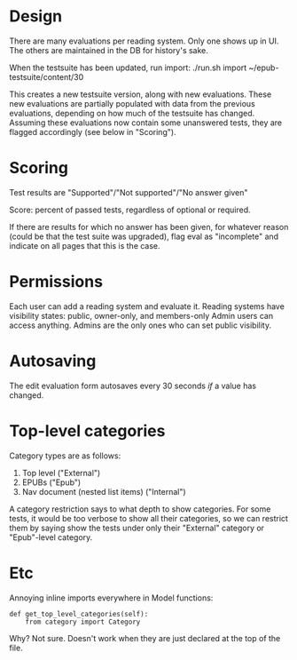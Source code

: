 Design
=====
There are many evaluations per reading system.
Only one shows up in UI. The others are maintained in the DB for history's sake.

When the testsuite has been updated, run import:
		./run.sh import ~/epub-testsuite/content/30

This creates a new testsuite version, along with new evaluations. These new evaluations are partially populated with data from the previous evaluations, depending on how much of the testsuite has changed. Assuming these evaluations now contain some unanswered tests, they are flagged accordingly (see below in "Scoring").

Scoring
======
Test results are "Supported"/"Not supported"/"No answer given"

Score: percent of passed tests, regardless of optional or required.

If there are results for which no answer has been given, for whatever reason (could be that the test suite was upgraded), flag eval as "incomplete" and indicate on all pages that this is the case.


Permissions
======
Each user can add a reading system and evaluate it.
Reading systems have visibility states: public, owner-only, and members-only
Admin users can access anything.
Admins are the only ones who can set public visibility.


Autosaving
=====
The edit evaluation form autosaves every 30 seconds *if* a value has changed.


Top-level categories
=====
Category types are as follows:

1. Top level ("External")
2. EPUBs ("Epub")
3. Nav document (nested list items) ("Internal")

A category restriction says to what depth to show categories. For some tests, it would be too verbose to show all their categories, so we can restrict them by saying show the tests under only their "External" category or "Epub"-level category.


Etc
===

Annoying inline imports everywhere in Model functions:

    def get_top_level_categories(self):
        from category import Category

Why? Not sure. Doesn't work when they are just declared at the top of the file.

